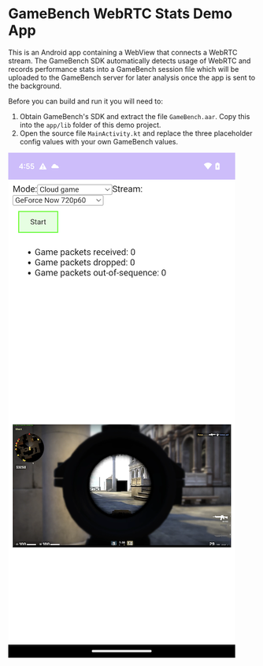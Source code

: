 # GameBench WebRTC Stats Demo App

This is an Android app containing a WebView that connects a WebRTC stream. The GameBench SDK automatically detects usage of WebRTC and records performance stats into a GameBench session file which will be uploaded to the GameBench server for later analysis once the app is sent to the background. 

Before you can build and run it you will need to:

1. Obtain GameBench's SDK and extract the file `GameBench.aar`. Copy this into the `app/lib` folder of this demo project.
2. Open the source file `MainActivity.kt` and replace the three placeholder config values with your own GameBench values.

![image](./app.png)